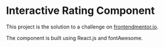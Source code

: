 # Interactive Rating Component

This project is the solution to a challenge on [frontendmentor.io](https://www.frontendmentor.io/challenges/interactive-rating-component-koxpeBUmI).

The component is built using React.js and fontAwesome.
